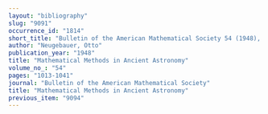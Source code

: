 ```yaml
---
layout: "bibliography"
slug: "9091"
occurrence_id: "1814"
short_title: "Bulletin of the American Mathematical Society 54 (1948), 1013-1041"
author: "Neugebauer, Otto"
publication_year: "1948"
title: "Mathematical Methods in Ancient Astronomy"
volume_no_: "54"
pages: "1013-1041"
journal: "Bulletin of the American Mathematical Society"
title: "Mathematical Methods in Ancient Astronomy"
previous_item: "9094"
---
```

